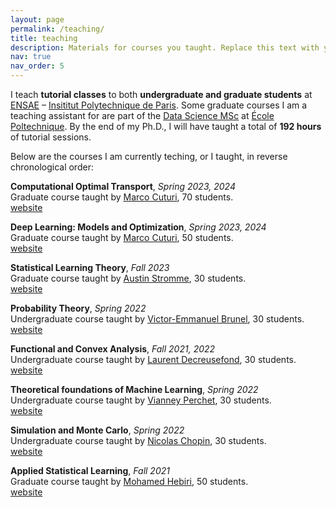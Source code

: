 ```yaml
---
layout: page
permalink: /teaching/
title: teaching
description: Materials for courses you taught. Replace this text with your description.
nav: true
nav_order: 5
---
```


I teach **tutorial classes** to both **undergraduate and graduate students** at [ENSAE](https://www.ensae.fr/) – [Insititut Polytechnique de Paris](https://www.ip-paris.fr/). Some graduate courses I am a teaching assistant for are part of the [Data Science MSc](https://www.ip-paris.fr/education/masters/mention-mathematiques-appliquees-statistique/master-year-2-data-science) at [École Poltechnique](https://www.polytechnique.edu/). By the end of my Ph.D., I will have taught a total of **192 hours** of tutorial sessions. 

Below are the courses I am currently teching, or I taught, in reverse chronological order:

**Computational Optimal Transport**, *Spring 2023, 2024*<br>
Graduate course taught by [Marco Cuturi](https://marcocuturi.net/index.html), 70 students.<br>
[website](https://www.ensae.fr/courses/3449-optimal-transport-theory-tweaks-computations-and-applications-machine-learning)

**Deep Learning: Models and Optimization**, *Spring 2023, 2024*<br>
Graduate course taught by [Marco Cuturi](https://marcocuturi.net/index.html), 50 students.<br>
[website](https://www.ensae.fr/courses/4354)

**Statistical Learning Theory**, *Fall 2023*<br>
Graduate course taught by [Austin Stromme](https://austinjstromme.github.io/), 30 students.<br>
[website](https://www.ensae.fr/en/courses/381-advanced-machine-learning)

**Probability Theory**, *Spring 2022*<br>
Undergraduate course taught by [Victor-Emmanuel Brunel](https://vebrunel.fr/), 30 students.<br>
[website](https://www.ensae.fr/courses/113-theorie-des-probabilites-1a)

**Functional and Convex Analysis**, *Fall 2021, 2022*<br>
Undergraduate course taught by [Laurent Decreusefond](https://perso.telecom-paristech.fr/decreuse/), 30 students.<br>
[website](https://www.ensae.fr/courses/109)

**Theoretical foundations of Machine Learning**, *Spring 2022*<br>
Undergraduate course taught by [Vianney Perchet](https://vianney.ai/), 30 students.<br>
[website](https://www.ensae.fr/en/courses/3582-theoretical-foundations-machine-learning)

**Simulation and Monte Carlo**, *Spring 2022*<br>
Undergraduate course taught by [Nicolas Chopin](https://nchopin.github.io/), 30 students.<br>
[website](https://www.ensae.fr/courses/328-simulation-and-monte-carlo-methods)

**Applied Statistical Learning**, *Fall 2021*<br>
Graduate course taught by [Mohamed Hebiri](https://perso.math.u-pem.fr/hebiri.mohamed/), 50 students.<br>
[website](https://www.ensae.fr/en/courses/4835)

